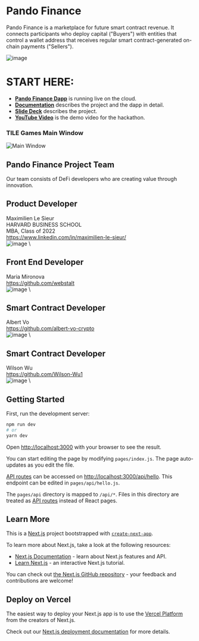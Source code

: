 # Pando Finance
Pando Finance is a marketplace for future smart contract revenue.
It connects participants who deploy capital ("Buyers") with entities that control a wallet address that receives regular smart contract-generated on-chain payments ("Sellers").

![image](https://user-images.githubusercontent.com/100101844/170694279-e2886d3f-51c1-4dc8-be6f-c67103cdeb3f.png)

# START HERE:
- [**Pando Finance Dapp**]() is running live on the cloud.
- [**Documentation**](./doc/Documentation.md) describes the project and the dapp in detail.
- [**Slide Deck**](./doc/pdf/) describes the project.
- [**YouTube Video**]() is the demo video for the hackathon.

### TILE Games Main Window

![Main Window](./doc/img/TILE_Games_Main_Window.png)

## Pando Finance Project Team
Our team consists of DeFi developers who are creating value through innovation.

## Product Developer
Maximilien Le Sieur \
HARVARD BUSINESS SCHOOL \
MBA, Class of 2022 \
https://www.linkedin.com/in/maximilien-le-sieur/ \
![image](https://user-images.githubusercontent.com/100101844/170694637-4279e0ff-703e-49d5-89e1-1e832e46937d.png) \

## Front End Developer
Maria Mironova \
https://github.com/webstalt \
![image](https://user-images.githubusercontent.com/100101844/170693076-c163a04f-fec2-4bbb-be1a-a9f90e55aec7.png) \

## Smart Contract Developer
Albert Vo \
https://github.com/albert-vo-crypto \
![image](https://user-images.githubusercontent.com/100101844/170693383-f8e31532-9c25-46bb-8240-77f9b037b453.png) \

## Smart Contract Developer
Wilson Wu \
https://github.com/Wilson-Wu1 \
![image](https://user-images.githubusercontent.com/100101844/170693408-aa396f35-189a-4152-981d-0e0b25684804.png) \


## Getting Started

First, run the development server:

```bash
npm run dev
# or
yarn dev
```

Open [http://localhost:3000](http://localhost:3000) with your browser to see the result.

You can start editing the page by modifying `pages/index.js`. The page auto-updates as you edit the file.

[API routes](https://nextjs.org/docs/api-routes/introduction) can be accessed on [http://localhost:3000/api/hello](http://localhost:3000/api/hello). This endpoint can be edited in `pages/api/hello.js`.

The `pages/api` directory is mapped to `/api/*`. Files in this directory are treated as [API routes](https://nextjs.org/docs/api-routes/introduction) instead of React pages.

## Learn More
This is a [Next.js](https://nextjs.org/) project bootstrapped with [`create-next-app`](https://github.com/vercel/next.js/tree/canary/packages/create-next-app).

To learn more about Next.js, take a look at the following resources:

- [Next.js Documentation](https://nextjs.org/docs) - learn about Next.js features and API.
- [Learn Next.js](https://nextjs.org/learn) - an interactive Next.js tutorial.

You can check out [the Next.js GitHub repository](https://github.com/vercel/next.js/) - your feedback and contributions are welcome!

## Deploy on Vercel

The easiest way to deploy your Next.js app is to use the [Vercel Platform](https://vercel.com/new?utm_medium=default-template&filter=next.js&utm_source=create-next-app&utm_campaign=create-next-app-readme) from the creators of Next.js.

Check out our [Next.js deployment documentation](https://nextjs.org/docs/deployment) for more details.
